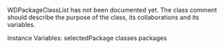 WDPackageClassList has not been documented yet. The class comment should describe the purpose of the class, its collaborations and its variables.

Instance Variables:
	selectedPackage	<RGContainer>
	classes	<Collection>
	packages	<Collection>